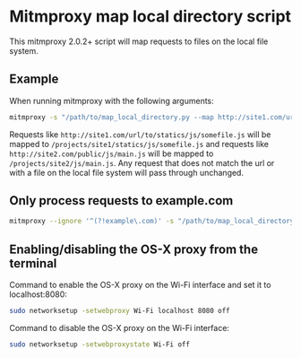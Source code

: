 # Mitmproxy map local directory script
This mitmproxy 2.0.2+ script will map requests to files on the local file system.

## Example
When running mitmproxy with the following arguments:

```bash
mitmproxy -s "/path/to/map_local_directory.py --map http://site1.com/url/to/statics /projects/site1/statics http://site2.com/public/js /projects/site2/js"
```

Requests like `http://site1.com/url/to/statics/js/somefile.js` will be mapped to `/projects/site1/statics/js/somefile.js` and requests like `http://site2.com/public/js/main.js` will be mapped to `/projects/site2/js/main.js`.
Any request that does not match the url or with a file on the local file system will pass through unchanged.

## Only process requests to example.com
```bash
mitmproxy --ignore '^(?!example\.com)' -s "/path/to/map_local_directory.py --map http://site1.com/url/to/statics /projects/site1/statics http://site2.com/public/js /projects/site2/js"
```

## Enabling/disabling the OS-X proxy from the terminal
Command to enable the OS-X proxy on the Wi-Fi interface and set it to localhost:8080:
```bash
sudo networksetup -setwebproxy Wi-Fi localhost 8080 off
```
Command to disable the OS-X proxy on the Wi-Fi interface:
```bash
sudo networksetup -setwebproxystate Wi-Fi off
```
